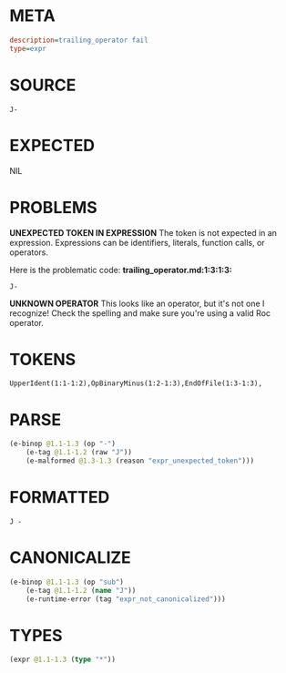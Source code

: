 # META
~~~ini
description=trailing_operator fail
type=expr
~~~
# SOURCE
~~~roc
J-
~~~
# EXPECTED
NIL
# PROBLEMS
**UNEXPECTED TOKEN IN EXPRESSION**
The token  is not expected in an expression.
Expressions can be identifiers, literals, function calls, or operators.

Here is the problematic code:
**trailing_operator.md:1:3:1:3:**
```roc
J-
```
  


**UNKNOWN OPERATOR**
This looks like an operator, but it's not one I recognize!
Check the spelling and make sure you're using a valid Roc operator.

# TOKENS
~~~zig
UpperIdent(1:1-1:2),OpBinaryMinus(1:2-1:3),EndOfFile(1:3-1:3),
~~~
# PARSE
~~~clojure
(e-binop @1.1-1.3 (op "-")
	(e-tag @1.1-1.2 (raw "J"))
	(e-malformed @1.3-1.3 (reason "expr_unexpected_token")))
~~~
# FORMATTED
~~~roc
J - 
~~~
# CANONICALIZE
~~~clojure
(e-binop @1.1-1.3 (op "sub")
	(e-tag @1.1-1.2 (name "J"))
	(e-runtime-error (tag "expr_not_canonicalized")))
~~~
# TYPES
~~~clojure
(expr @1.1-1.3 (type "*"))
~~~
